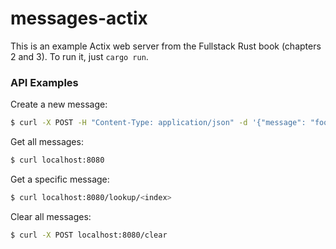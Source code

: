 messages-actix
===

This is an example Actix web server from the Fullstack Rust book (chapters 2 and 3). To run it, just `cargo run`.

### API Examples
Create a new message:
```bash
$ curl -X POST -H "Content-Type: application/json" -d '{"message": "foo"}' localhost:8080/send
```

Get all messages:
```bash
$ curl localhost:8080
```

Get a specific message:
```bash
$ curl localhost:8080/lookup/<index>
```

Clear all messages:
```bash
$ curl -X POST localhost:8080/clear
```
